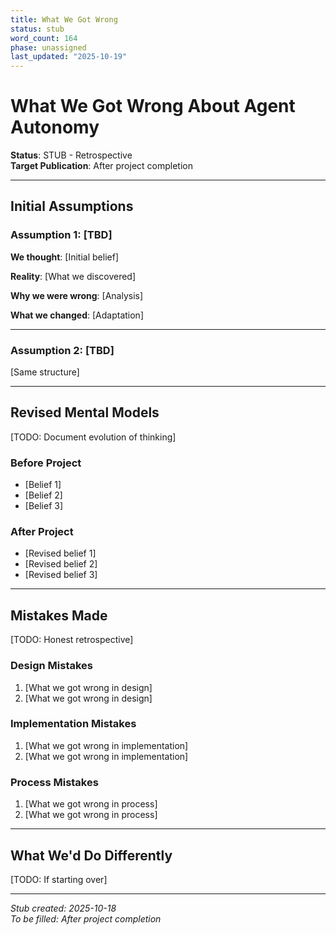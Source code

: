 ```yaml
---
title: What We Got Wrong
status: stub
word_count: 164
phase: unassigned
last_updated: "2025-10-19"
---
```


# What We Got Wrong About Agent Autonomy

**Status**: STUB - Retrospective  
**Target Publication**: After project completion  

---

## Initial Assumptions

### Assumption 1: [TBD]

**We thought**: [Initial belief]

**Reality**: [What we discovered]

**Why we were wrong**: [Analysis]

**What we changed**: [Adaptation]

---

### Assumption 2: [TBD]

[Same structure]

---

## Revised Mental Models

[TODO: Document evolution of thinking]

### Before Project
- [Belief 1]
- [Belief 2]
- [Belief 3]

### After Project
- [Revised belief 1]
- [Revised belief 2]
- [Revised belief 3]

---

## Mistakes Made

[TODO: Honest retrospective]

### Design Mistakes
1. [What we got wrong in design]
2. [What we got wrong in design]

### Implementation Mistakes
1. [What we got wrong in implementation]
2. [What we got wrong in implementation]

### Process Mistakes
1. [What we got wrong in process]
2. [What we got wrong in process]

---

## What We'd Do Differently

[TODO: If starting over]

---

*Stub created: 2025-10-18*  
*To be filled: After project completion*
